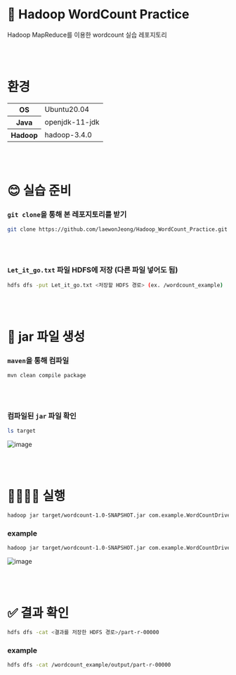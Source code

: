 # 🐘 **Hadoop WordCount Practice**
Hadoop MapReduce를 이용한 wordcount 실습 레포지토리

<br></br>
# 환경
<table>
	<tr><th rowspan="1">OS</th><td>Ubuntu20.04</td></tr>
	<tr><th rowspan="1">Java</th><td>openjdk-11-jdk</td></tr>
  	<tr><th rowspan="1">Hadoop</th><td>hadoop-3.4.0</td></tr>
</table>
<br></br>

# 😊 실습 준비
### `git clone`을 통해 본 레포지토리를 받기
```bash
git clone https://github.com/laewonJeong/Hadoop_WordCount_Practice.git
```
<br></br>

### `Let_it_go.txt` 파일 HDFS에 저장 (다른 파일 넣어도 됨)
```bash
hdfs dfs -put Let_it_go.txt <저장할 HDFS 경로> (ex. /wordcount_example)
```

<br></br>

# 🫡 jar 파일 생성

### `maven`을 통해 컴파일
```bash
mvn clean compile package
```
<br></br>

### 컴파일된 `jar` 파일 확인
```bash
ls target
```
![image](https://github.com/user-attachments/assets/cbc236dc-d56f-467c-b081-672a5756dc42)

<br></br>

# 🏃🏻‍♂️‍➡️ 실행
```bash
hadoop jar target/wordcount-1.0-SNAPSHOT.jar com.example.WordCountDriver <HDFS Input data 경로> <결과를 저장할 HDFS 경로>
```
### example
```bash
hadoop jar target/wordcount-1.0-SNAPSHOT.jar com.example.WordCountDriver /wordcount_example/Let_it_go.txt /wordcount_example/output
```
![image](https://github.com/user-attachments/assets/22745248-84c2-4a73-89a2-68a16746bda8)

<br></br>

# ✅ 결과 확인
```bash
hdfs dfs -cat <결과를 저장한 HDFS 경로>/part-r-00000
```
### example
```bash
hdfs dfs -cat /wordcount_example/output/part-r-00000
```
